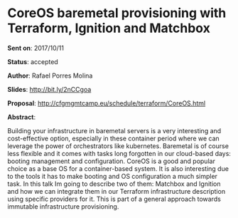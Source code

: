 # CoreOS baremetal provisioning with Terraform, Ignition and Matchbox

**Sent on**: 2017/10/11

**Status**:  accepted

**Author**:  Rafael Porres Molina

**Slides**:  http://bit.ly/2nCCgoa

**Proposal**: http://cfgmgmtcamp.eu/schedule/terraform/CoreOS.html

**Abstract**:

Building your infrastructure in baremetal servers is a very interesting and cost-effective option, especially in these container period where we can leverage the power of orchestrators like kubernetes. Baremetal is of course less flexible and it comes with tasks long forgotten in our cloud-based days: booting management and configuration. CoreOS is a good and popular choice as a base OS for a container-based system. It is also interesting due to the tools it has to make booting and OS configuration a much simpler task. In this talk Im going to describe two of them: Matchbox and Ignition and how we can integrate them in our Terraform infrastructure description using specific providers for it. This is part of a general approach towards immutable infrastructure provisioning.
